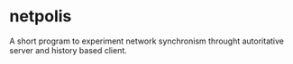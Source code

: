 # netpolis
A short program to experiment network synchronism throught autoritative server and history based client.
